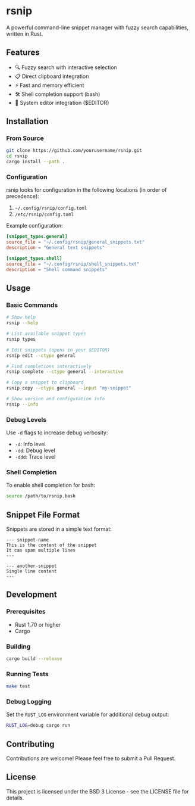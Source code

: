 # rsnip

A powerful command-line snippet manager with fuzzy search capabilities, written in Rust.

## Features

- 🔍 Fuzzy search with interactive selection
- 📋 Direct clipboard integration
- ⚡ Fast and memory efficient
- 🛠️ Shell completion support (bash)
- 📝 System editor integration ($EDITOR)

## Installation

### From Source

```bash
git clone https://github.com/yourusername/rsnip.git
cd rsnip
cargo install --path .
```

### Configuration

rsnip looks for configuration in the following locations (in order of precedence):
1. `~/.config/rsnip/config.toml`
2. `/etc/rsnip/config.toml`

Example configuration:

```toml
[snippet_types.general]
source_file = "~/.config/rsnip/general_snippets.txt"
description = "General text snippets"

[snippet_types.shell]
source_file = "~/.config/rsnip/shell_snippets.txt"
description = "Shell command snippets"
```

## Usage

### Basic Commands

```bash
# Show help
rsnip --help

# List available snippet types
rsnip types

# Edit snippets (opens in your $EDITOR)
rsnip edit --ctype general

# Find completions interactively
rsnip complete --ctype general --interactive

# Copy a snippet to clipboard
rsnip copy --ctype general --input "my-snippet"

# Show version and configuration info
rsnip --info
```

### Debug Levels

Use `-d` flags to increase debug verbosity:
- `-d`: Info level
- `-dd`: Debug level
- `-ddd`: Trace level

### Shell Completion

To enable shell completion for bash:

```bash
source /path/to/rsnip.bash
```

## Snippet File Format

Snippets are stored in a simple text format:

```text
--- snippet-name
This is the content of the snippet
It can span multiple lines
---

--- another-snippet
Single line content
---
```

## Development

### Prerequisites

- Rust 1.70 or higher
- Cargo

### Building

```bash
cargo build --release
```

### Running Tests

```bash
make test
```

### Debug Logging

Set the `RUST_LOG` environment variable for additional debug output:

```bash
RUST_LOG=debug cargo run
```

## Contributing

Contributions are welcome! Please feel free to submit a Pull Request.

## License

This project is licensed under the BSD 3 License - see the LICENSE file for details.